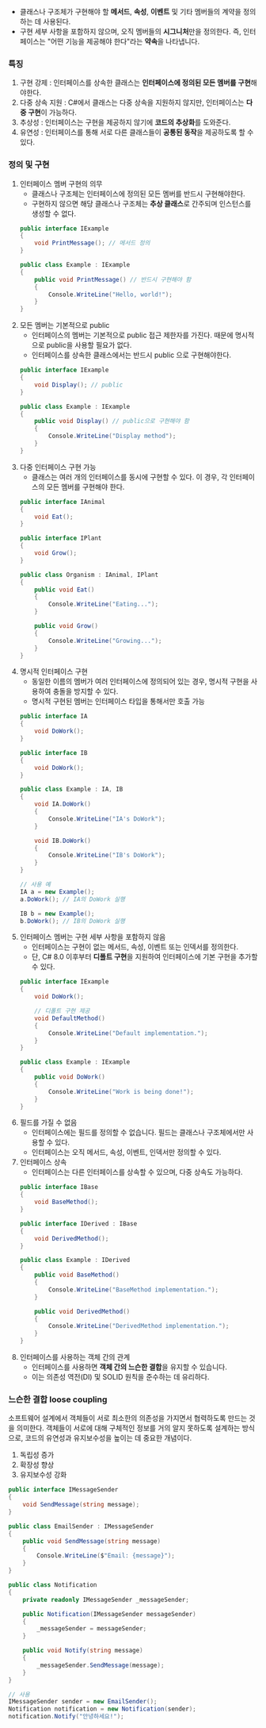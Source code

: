 
- 클래스나 구조체가 구현해야 할 **메서드**, **속성**, **이벤트** 및 기타 멤버들의 계약을 정의하는 데 사용된다.
- 구현 세부 사항을 포함하지 않으며, 오직 멤버들의 **시그니처**만을 정의한다. 즉, 인터페이스는 "어떤 기능을 제공해야 한다"라는 **약속**을 나타냅니다.

### 특징
1. 구현 강제 : 인터페이스를 상속한 클래스는 **인터페이스에 정의된 모든 멤버를 구현**해야한다.
2. 다중 상속 지원 : C#에서 클래스는 다중 상속을 지원하지 않지만, 인터페이스는 **다중 구현**이 가능하다.
3. 추상성 : 인터페이스는 구현을 제공하지 않기에 **코드의 추상화**를 도와준다.
4. 유연성 : 인터페이스를 통해 서로 다른 클래스들이 **공통된 동작**을 제공하도록 할 수 있다.

### 정의 및 구현
1. 인터페이스 멤버 구현의 의무
	- 클래스나 구조체는 인터페이스에 정의된 모든 멤버를 반드시 구현해야한다.
	- 구현하지 않으면 해당 클래스나 구조체는 **추상 클래스**로 간주되며 인스턴스를 생성할 수 없다.
	```csharp
	public interface IExample
	{
	    void PrintMessage(); // 메서드 정의
	}
	
	public class Example : IExample
	{
	    public void PrintMessage() // 반드시 구현해야 함
	    {
	        Console.WriteLine("Hello, world!");
	    }
	}
	```
2. 모든 멤버는 기본적으로 public
	- 인터페이스의 멤버는 기본적으로 public 접근 제한자를 가진다. 때문에 명시적으로 public을 사용할 필요가 없다.
	- 인터페이스를 상속한 클래스에서는 반드시 public 으로 구현해야한다.
	```csharp
	public interface IExample
	{
	    void Display(); // public
	}
	
	public class Example : IExample
	{
	    public void Display() // public으로 구현해야 함
	    {
	        Console.WriteLine("Display method");
	    }
	}
	```
3. 다중 인터페이스 구현 가능
	- 클래스는 여러 개의 인터페이스를 동시에 구현할 수 있다. 이 경우, 각 인터페이스의 모든 멤버를 구현해야 한다.
	```csharp
	public interface IAnimal
	{
	    void Eat();
	}
	
	public interface IPlant
	{
	    void Grow();
	}
	
	public class Organism : IAnimal, IPlant
	{
	    public void Eat()
	    {
	        Console.WriteLine("Eating...");
	    }
	
	    public void Grow()
	    {
	        Console.WriteLine("Growing...");
	    }
	}
	```
4. 명시적 인터페이스 구현
	- 동일한 이름의 멤버가 여러 인터페이스에 정의되어 있는 경우, 명시적 구현을 사용하여 충돌을 방지할 수 있다.
	- 명시적 구현된 멤버는 인터페이스 타입을 통해서만 호출 가능
	```csharp
	public interface IA
	{
	    void DoWork();
	}
	
	public interface IB
	{
	    void DoWork();
	}
	
	public class Example : IA, IB
	{
	    void IA.DoWork()
	    {
	        Console.WriteLine("IA's DoWork");
	    }
	
	    void IB.DoWork()
	    {
	        Console.WriteLine("IB's DoWork");
	    }
	}
	
	// 사용 예
	IA a = new Example();
	a.DoWork(); // IA의 DoWork 실행
	
	IB b = new Example();
	b.DoWork(); // IB의 DoWork 실행
	```
5. 인터페이스 멤버는 구현 세부 사항을 포함하지 않음
	- 인터페이스는 구현이 없는 메서드, 속성, 이벤트 또는 인덱서를 정의한다.
	- 단, C# 8.0 이후부터 **디폴트 구현**을 지원하여 인터페이스에 기본 구현을 추가할 수 있다.
	```csharp
	public interface IExample
	{
	    void DoWork();
	
	    // 디폴트 구현 제공
	    void DefaultMethod()
	    {
	        Console.WriteLine("Default implementation.");
	    }
	}
	
	public class Example : IExample
	{
	    public void DoWork()
	    {
	        Console.WriteLine("Work is being done!");
	    }
	}
	```
6. 필드를 가질 수 없음
	- 인터페이스에는 필드를 정의할 수 없습니다. 필드는 클래스나 구조체에서만 사용할 수 있다.
	- 인터페이스는 오직 메서드, 속성, 이벤트, 인덱서만 정의할 수 있다.
7. 인터페이스 상속
	- 인터페이스는 다른 인터페이스를 상속할 수 있으며, 다중 상속도 가능하다.
	```csharp
	public interface IBase
	{
	    void BaseMethod();
	}
	
	public interface IDerived : IBase
	{
	    void DerivedMethod();
	}
	
	public class Example : IDerived
	{
	    public void BaseMethod()
	    {
	        Console.WriteLine("BaseMethod implementation.");
	    }
	
	    public void DerivedMethod()
	    {
	        Console.WriteLine("DerivedMethod implementation.");
	    }
	}
	```
8. 인터페이스를 사용하는 객체 간의 관계
	- 인터페이스를 사용하면 **객체 간의 느슨한 결합**을 유지할 수 있습니다.
	- 이는 의존성 역전(DI) 및 SOLID 원칙을 준수하는 데 유리하다.

### 느슨한 결합 loose coupling

소프트웨어 설계에서 객체들이 서로 최소한의 의존성을 가지면서 협력하도록 만드는 것을 의미한다. 객체들이 서로에 대해 구체적인 정보를 거의 알지 못하도록 설계하는 방식으로, 코드의 유연성과 유지보수성을 높이는 데 중요한 개념이다.

1. 독립성 증가
2. 확장성 향상
3. 유지보수성 강화

```csharp
public interface IMessageSender
{
    void SendMessage(string message);
}

public class EmailSender : IMessageSender
{
    public void SendMessage(string message)
    {
        Console.WriteLine($"Email: {message}");
    }
}

public class Notification
{
    private readonly IMessageSender _messageSender;

    public Notification(IMessageSender messageSender)
    {
        _messageSender = messageSender;
    }

    public void Notify(string message)
    {
        _messageSender.SendMessage(message);
    }
}

// 사용
IMessageSender sender = new EmailSender();
Notification notification = new Notification(sender);
notification.Notify("안녕하세요!");
```
